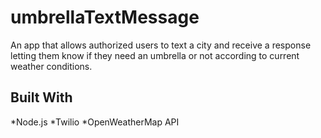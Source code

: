 # umbrellaTextMessage

An app that allows authorized users to text a city and receive a response letting them know if they need an umbrella or not according to current weather conditions.

## Built With

*Node.js
*Twilio
*OpenWeatherMap API
